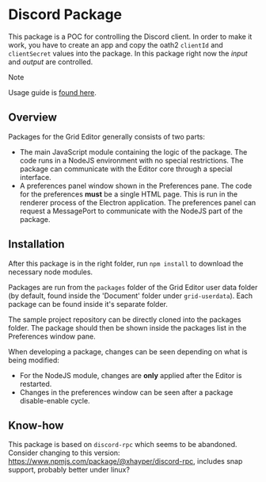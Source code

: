 # Discord Package

This package is a POC for controlling the Discord client. In order to make it work, you have to create an app and copy the oath2 `clientId` and `clientSecret` values into the package. In this package right now the *input* and *output* are controlled.

> [!NOTE]  
> Usage guide is [found here](/guide/app_guide.md).

## Overview

Packages for the Grid Editor generally consists of two parts:

- The main JavaScript module containing the logic of the package. The code runs in a NodeJS environment with no special restrictions. The package can communicate with the Editor core through a special interface.
- A preferences panel window shown in the Preferences pane. The code for the preferences **must** be a single HTML page. This is run in the renderer process of the Electron application. The preferences panel can request a MessagePort to communicate with the NodeJS part of the package.

## Installation

After this package is in the right folder, run `npm install` to download the necessary node modules.

Packages are run from the `packages` folder of the Grid Editor user data folder (by default, found inside the 'Document' folder under `grid-userdata`). Each package can be found inside it's separate folder.

The sample project repository can be directly cloned into the packages folder. The package should then be shown inside the packages list in the Preferences window pane.

When developing a package, changes can be seen depending on what is being modified:

- For the NodeJS module, changes are **only** applied after the Editor is restarted.
- Changes in the preferences window can be seen after a package disable-enable cycle.

## Know-how

This package is based on `discord-rpc` which seems to be abandoned. Consider changing to this version: https://www.npmjs.com/package/@xhayper/discord-rpc, includes snap support, probably better under linux?


